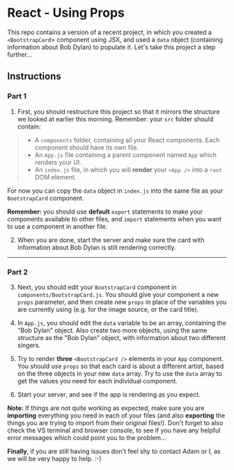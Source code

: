 # React - Using Props

This repo contains a version of a recent project, in which you created a `<BootstrapCard`> component using JSX, and used a `data` object (containing information about Bob Dylan) to populate it. Let's take this project a step further...

## Instructions

### Part 1

1. First, you should restructure this project so that it mirrors the structure we looked at earlier this morning. Remember: your `src` folder should contain:

>- A `components` folder, containing all your React components. Each component should have its own file.
>- An `App.js` file containing a parent component named `App` which renders your UI.
>- An `index.js` file, in which you will **render** your `<App />` into a `root` DOM element.

For now you can copy the `data` object in `index.js` into the same file as your `BootstrapCard` component.

**Remember:** you should use **default** `export` statements to make your components available to other files, and `import` statements when you want to use a component in another file.

2. When you are done, start the server and make sure the card with information about Bob Dylan is still rendering correctly.

---

### Part 2

3. Next, you should edit your `BootstrapCard` component in `components/BootstrapCard.js`. You should give your component a new `props` parameter, and then create new `props` in place of the variables you are currently using (e.g. for the image source, or the card title).

4. In `App.js`, you should edit the `data` variable to be an array, containing the "Bob Dylan" object. Also create two more objects, using the same structure as the "Bob Dylan" object, with information about two different singers.

5. Try to render **three** `<BootstrapCard />` elements in your `App` component. You should use `props` so that each card is about a different artist, based on the three objects in your new `data` array. Try to use the `data` array to get the values you need for each individual component. 

6. Start your server, and see if the app is rendering as you expect.

**Note:** If things are not quite working as expected, make sure you are **importing** everything you need in each of your files (and also **exporting** the things you are trying to import from their original files!). Don't forget to also check the VS terminal and browser console, to see if you have any helpful error messages which could point you to the problem...

**Finally**, if you are still having issues don't feel shy to contact Adam or I, as we will be very happy to help. :-)